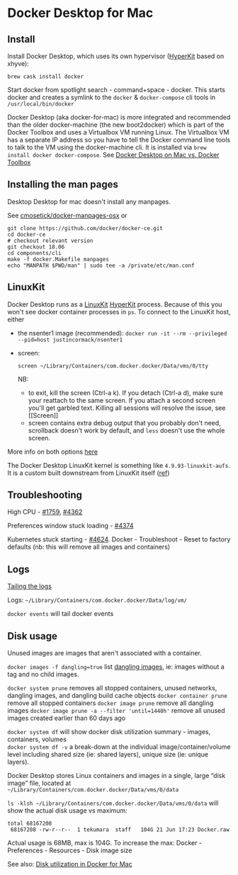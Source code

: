 # Docker Desktop for Mac

## Install

Install Docker Desktop, which uses its own hypervisor ([HyperKit](https://github.com/moby/hyperkit) based on xhyve):

```
brew cask install docker
```

Start docker from spotlight search - command+space - docker.
This starts docker and creates a symlink to the `docker` & `docker-compose` cli tools in `/usr/local/bin/docker`

Docker Desktop (aka docker-for-mac) is more integrated and recommended than the older docker-machine (the new boot2docker) which is part of the Docker Toolbox and uses a Virtualbox VM running Linux. The Virtualbox VM has a separate IP address so you have to tell the Docker command line tools to talk to the VM using the docker-machine cli. It is installed via `brew install docker docker-compose`. See [Docker Desktop on Mac vs. Docker Toolbox](https://docs.docker.com/docker-for-mac/docker-toolbox/)

## Installing the man pages

Desktop Desktop for mac doesn't install any manpages.

See [cmosetick/docker-manpages-osx](https://github.com/cmosetick/docker-manpages-osx) or

```
git clone https://github.com/docker/docker-ce.git
cd docker-ce
# checkout relevant version
git checkout 18.06
cd components/cli
make -f docker.Makefile manpages
echo "MANPATH $PWD/man" | sudo tee -a /private/etc/man.conf
```

## LinuxKit

Docker Desktop runs as a [LinuxKit](https://github.com/linuxkit/linuxkit) [HyperKit](https://github.com/moby/hyperkit) process. Because of this you won't see docker container processes in `ps`. To connect to the LinuxKit host, either

- the nsenter1 image (recommended): `docker run -it --rm --privileged --pid=host justincormack/nsenter1`
- screen:

  ```
  screen ~/Library/Containers/com.docker.docker/Data/vms/0/tty
  ```

  NB:
  - to exit, kill the screen (Ctrl-a k). If you detach (Ctrl-a d), make sure your reattach to the same screen. If you attach a second screen you'll get garbled text. Killing all sessions will resolve the issue, see [[Screen]]
  - screen contains extra debug output that you probably don't need, scrollback doesn't work by default, and `less` doesn't use the whole screen.

More info on both options [here](https://gist.github.com/BretFisher/5e1a0c7bcca4c735e716abf62afad389)

The Docker Desktop LinuxKit kernel is something like `4.9.93-linuxkit-aufs`. It is a custom built downstream from LinuxKit itself ([ref](https://github.com/docker/for-mac/issues/3050#issuecomment-402504883))

## Troubleshooting

High CPU - [#1759](https://github.com/docker/for-mac/issues/1759#issuecomment-583706239), [#4362](https://github.com/docker/for-mac/issues/4362#issuecomment-647101073)

Preferences window stuck loading - [#4374](https://github.com/docker/for-mac/issues/4374#issuecomment-647075555)

Kubernetes stuck starting - [#4624](https://github.com/docker/for-mac/issues/4624#issuecomment-647103959). Docker - Troubleshoot - Reset to factory defaults (nb: this will remove all images and containers)

## Logs

[Tailing the logs](https://docs.docker.com/docker-for-mac/troubleshoot/#check-the-logs)

Logs: `~/Library/Containers/com.docker.docker/Data/log/vm/`

`docker events` will tail docker events

## Disk usage

Unused images are images that aren't associated with a container.

`docker images -f dangling=true` list [dangling images](https://docs.docker.com/engine/reference/commandline/images/#show-untagged-images-dangling), ie: images without a tag and no child images.

`docker system prune` removes all stopped containers, unused networks, dangling images, and dangling build cache objects
`docker container prune` remove all stopped containers
`docker image prune` remove all dangling images
`docker image prune -a --filter 'until=1440h'` remove all unused images created earlier than 60 days ago

`docker system df` will show docker disk utilization summary - images, containers, volumes  
`docker system df -v` a break-down at the individual image/container/volume level including shared size (ie: shared layers), unique size (ie: unique layers).

Docker Desktop stores Linux containers and images in a single, large “disk image” file, located at `~/Library/Containers/com.docker.docker/Data/vms/0/data`

`ls -klsh ~/Library/Containers/com.docker.docker/Data/vms/0/data` will show the actual disk usage vs maximum:

```
total 68167208
 68167208 -rw-r--r--  1 tekumara  staff   104G 21 Jun 17:23 Docker.raw
```

Actual usage is 68MB, max is 104G. To increase the max: Docker - Preferences - Resources - Disk image size

See also: [Disk utilization in Docker for Mac](https://docs.docker.com/docker-for-mac/space/)
